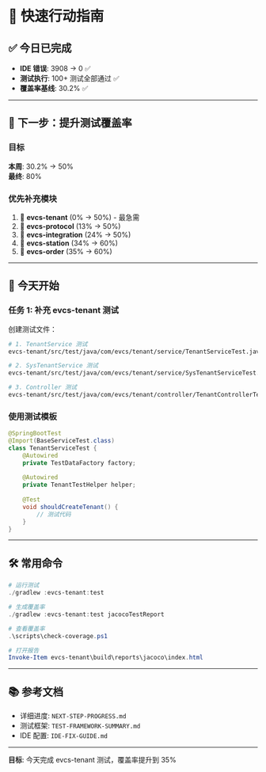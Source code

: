 # 🚀 快速行动指南

## ✅ 今日已完成
- **IDE 错误**: 3908 → 0 ✅
- **测试执行**: 100+ 测试全部通过 ✅
- **覆盖率基线**: 30.2% ✅

---

## 🎯 下一步：提升测试覆盖率

### 目标
**本周**: 30.2% → 50%  
**最终**: 80%

### 优先补充模块
1. 🔴 **evcs-tenant** (0% → 50%) - 最急需
2. 🔴 **evcs-protocol** (13% → 50%)
3. 🔴 **evcs-integration** (24% → 50%)
4. 🔴 **evcs-station** (34% → 60%)
5. 🔴 **evcs-order** (35% → 60%)

---

## 📝 今天开始

### 任务 1: 补充 evcs-tenant 测试

创建测试文件：
```bash
# 1. TenantService 测试
evcs-tenant/src/test/java/com/evcs/tenant/service/TenantServiceTest.java

# 2. SysTenantService 测试  
evcs-tenant/src/test/java/com/evcs/tenant/service/SysTenantServiceTest.java

# 3. Controller 测试
evcs-tenant/src/test/java/com/evcs/tenant/controller/TenantControllerTest.java
```

### 使用测试模板
```java
@SpringBootTest
@Import(BaseServiceTest.class)
class TenantServiceTest {
    @Autowired
    private TestDataFactory factory;
    
    @Autowired
    private TenantTestHelper helper;
    
    @Test
    void shouldCreateTenant() {
        // 测试代码
    }
}
```

---

## 🛠️ 常用命令

```powershell
# 运行测试
./gradlew :evcs-tenant:test

# 生成覆盖率
./gradlew :evcs-tenant:test jacocoTestReport

# 查看覆盖率
.\scripts\check-coverage.ps1

# 打开报告
Invoke-Item evcs-tenant\build\reports\jacoco\index.html
```

---

## 📚 参考文档
- 详细进度: `NEXT-STEP-PROGRESS.md`
- 测试框架: `TEST-FRAMEWORK-SUMMARY.md`
- IDE 配置: `IDE-FIX-GUIDE.md`

---

**目标**: 今天完成 evcs-tenant 测试，覆盖率提升到 35%
